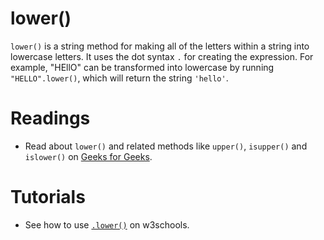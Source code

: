 # lower()

`lower()` is a string method for making all of the letters within a string into lowercase letters. It uses the dot syntax `.` for creating the expression. For example, "HEllO" can be transformed into lowercase by running `"HELLO".lower()`, which will return the string `'hello'`. 

# Readings

- Read about `lower()` and related methods like `upper()`, `isupper()` and `islower()` on [Geeks for Geeks](https://www.geeksforgeeks.org/isupper-islower-lower-upper-python-applications/).

# Tutorials

- See how to use [`.lower()`](https://www.w3schools.com/python/ref_string_lower.asp) on w3schools.
